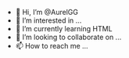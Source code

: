 - 👋 Hi, I’m @AurelGG
- 👀 I’m interested in ...
- 🌱 I’m currently learning HTML
- 💞️ I’m looking to collaborate on ...
- 📫 How to reach me ...

<!---
AurelGG/AurelGG is a ✨ special ✨ repository because its `README.md` (this file) appears on your GitHub profile.
You can click the Preview link to take a look at your changes.
--->
